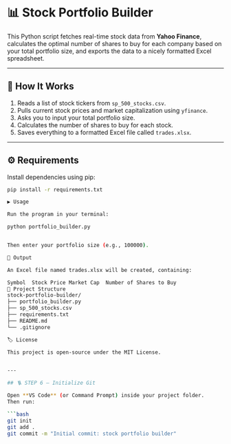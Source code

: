 # 📊 Stock Portfolio Builder

This Python script fetches real-time stock data from **Yahoo Finance**, 
calculates the optimal number of shares to buy for each company based on 
your total portfolio size, and exports the data to a nicely formatted Excel spreadsheet.

---

## 🧠 How It Works
1. Reads a list of stock tickers from `sp_500_stocks.csv`.
2. Pulls current stock prices and market capitalization using `yfinance`.
3. Asks you to input your total portfolio size.
4. Calculates the number of shares to buy for each stock.
5. Saves everything to a formatted Excel file called `trades.xlsx`.

---

## ⚙️ Requirements

Install dependencies using pip:

```bash
pip install -r requirements.txt

▶️ Usage

Run the program in your terminal:

python portfolio_builder.py


Then enter your portfolio size (e.g., 100000).

📁 Output

An Excel file named trades.xlsx will be created, containing:

Symbol	Stock Price	Market Cap	Number of Shares to Buy
🧱 Project Structure
stock-portfolio-builder/
├── portfolio_builder.py
├── sp_500_stocks.csv
├── requirements.txt
├── README.md
└── .gitignore

🏷️ License

This project is open-source under the MIT License.


---

## 🪜 STEP 6 — Initialize Git

Open **VS Code** (or Command Prompt) inside your project folder.  
Then run:

```bash
git init
git add .
git commit -m "Initial commit: stock portfolio builder"